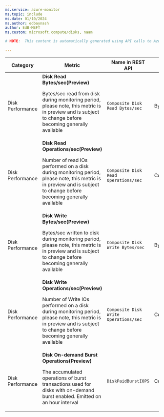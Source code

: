 ```yaml
---
ms.service: azure-monitor
ms.topic: include
ms.date: 01/10/2024
ms.author: edbaynash
author: EdB-MSFT
ms.custom: microsoft.compute/disks, naam

# NOTE:  This content is automatically generated using API calls to Azure. Any edits made on these files will be overwritten in the next run of the script. 
 
---
```


  
  
|Category|Metric|Name in REST API|Unit|Aggregation|Dimensions|Time Grains|DS Export|
|---|---|---|---|---|---|---|---|
|Disk Performance|**Disk Read Bytes/sec(Preview)**<p><p>Bytes/sec read from disk during monitoring period, please note, this metric is in preview and is subject to change before becoming generally available |`Composite Disk Read Bytes/sec` |BytesPerSecond |Average |\<none\>|PT1M |No|
|Disk Performance|**Disk Read Operations/sec(Preview)**<p><p>Number of read IOs performed on a disk during monitoring period, please note, this metric is in preview and is subject to change before becoming generally available |`Composite Disk Read Operations/sec` |CountPerSecond |Average |\<none\>|PT1M |No|
|Disk Performance|**Disk Write Bytes/sec(Preview)**<p><p>Bytes/sec written to disk during monitoring period, please note, this metric is in preview and is subject to change before becoming generally available |`Composite Disk Write Bytes/sec` |BytesPerSecond |Average |\<none\>|PT1M |No|
|Disk Performance|**Disk Write Operations/sec(Preview)**<p><p>Number of Write IOs performed on a disk during monitoring period, please note, this metric is in preview and is subject to change before becoming generally available |`Composite Disk Write Operations/sec` |CountPerSecond |Average |\<none\>|PT1M |No|
|Disk Performance|**Disk On-demand Burst Operations(Preview)**<p><p>The accumulated operations of burst transactions used for disks with on-demand burst enabled. Emitted on an hour interval |`DiskPaidBurstIOPS` |Count |Average |\<none\>|PT1M |No|